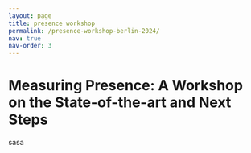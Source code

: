 ```yaml
---
layout: page
title: presence workshop
permalink: /presence-workshop-berlin-2024/
nav: true
nav-order: 3
---
```


# Measuring Presence: A Workshop on the State-of-the-art and Next Steps

sasa
